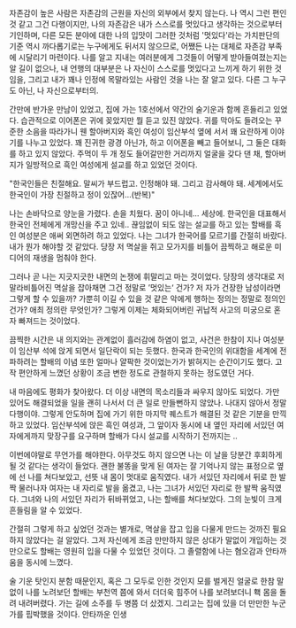 
자존감이 높은 사람은 자존감의 근원을 자신의 외부에서 찾지 않는다. 나 역시 그런 편인 것 같고 그건 다행이지만, 나의 자존감은 내가 스스로를 멋있다고 생각하는 것으로부터 기인하며, 다른 모든 분야에 대한 나의 입맛이 그러한 것처럼 '멋있다'라는 가치판단의 기준 역시 까다롭기로는 누구에게도 뒤서지 않으므로, 어쨌든 나는 대체로 자존감 부족에 시달리기 마련이다. 나를 알고 지내는 여러분에게 그것들이 어떻게 받아들여졌는지는 알 길이 없으나, 내 언행의 대부분은 나 자신이 스스로를 멋있다고 느끼게 하기 위한 것임을, 그리고 내가 꽤나 인정에 목말라있는 사람인 것을 나는 잘 알고 있다. 다른 그 누구도 아닌, 나 자신으로부터의.

간만에 반가운 만남이 있었고, 집에 가는 1호선에서 약간의 술기운과 함께 흔들리고 있었다. 습관적으로 이어폰은 귀에 꽂았지만 뭘 듣고 있진 않았다. 귀를 막아도 들려오는 꾸준한 소음을 따라가니 웬 할아버지와 흑인 여성이 임산부석 옆에 서서 꽤 요란하게 이야기를 나누고 있었다. 꽤 진귀한 광경 아닌가, 하고 이어폰을 빼고 들어보니, 그 둘은 대화를 하고 있지 않았다. 주먹이 두 개 정도 들어갈만한 거리까지 얼굴을 갖다 댄 채, 할아버지가 일방적으로 흑인 여성에게 설교를 하고 있었던 것이다.

"한국인들은 친절해요. 말씨가 부드럽고. 인정해야 돼. 그리고 감사해야 돼. 세계에서도 한국인이 가장 친절하고 정이 있잖어...(반복)"

나는 손바닥으로 양눈을 가렸다. 손을 치웠다. 꿈이 아니네… 세상에. 한국인을 대표해서 한국인 전체에게 개망신을 주고 있네.. 끊임없이 되도 않는 설교를 하고 있는 할배를 흑인 여성분은 애써 외면하려 하고 있었다. 나는 그녀가 한국어를 모르기를 간절히 바랐다. 내가 뭔가 해야할 것 같았다. 당장 저 멱살을 쥐고 모가지를 비틀어 끔찍하고 해로운 미디어의 재생을 멈춰야 한다. 

그러나 곧 나는 지긋지긋한 내면의 논쟁에 휘말리고 마는 것이었다. 당장의 생각대로 저 말라비틀어진 멱살을 잡아채면 그건 정말로 ’멋있는‘ 건가? 저 자가 건장한 남성이라면 그렇게 할 수 있을까? 가뿐히 이길 수 있을 것 같은 악에게 행하는 정의는 정말로 정의인 건가? 애최 정의란 무엇인가? 그렇게 이제는 체화되어버린 귀납적 사고의 미궁으로 혼자 빠져드는 것이었다.

끔찍한 시간은 내 의지와는 관계없이 흘러감에 하염이 없고, 사건은 한참이 지나 여성분이 임산부 석에 앉게 되면서 일단락이 되는 듯했다. 한국과 한국인의 위대함을 세계에 전파하려는 할배의 이념 또한 얼마나 얄팍한 것이었는가가 밝혀지는 순간이기도 했다. 고작 편안하게 느꼈던 상황이 조금 변한 정도로 관철하지 못하는 정도였던 거다.

내 마음에도 평화가 찾아왔다. 더 이상 내면의 목소리들과 싸우지 않아도 되었다. 가만 있어도 해결되었을 일을 괜히 나서서 더 큰 일로 만들뻔하지 않았나. 나대지 않아서 정말 다행이야. 그렇게 안도하며 집에 가기 위한 마지막 퀘스트가 해결된 것 같은 기분을 만끽하고 있었다. 임산부석에 앉은 흑인 여성과, 그 앞이자 동시에 내 옆인 자리에 서있던 여자에게까지 맞장구를 요구하며 할배가 다시 설교를 시작하기 전까지는 ..

이번에야말로 무언가를 해야한다. 아무것도 하지 않으면 나는 이 날을 당분간 후회하게 될 것 같다는 생각이 들었다. 괜한 불똥을 맞게 된 여자는 잘 기억나지 않는 표정으로 옆에 선 나를 쳐다보았고, 선뜻 내 몸이 멋대로 움직였다. 내가 서있던 자리에서 뒤로 한 발짝 물러나자 여자는 내 자리로 발을 옮겼고, 나는 그녀가 서있던 자리로 한 발짝 움직였다. 그녀와 나의 서있던 자리가 뒤바뀌었고, 나는 할배를 쳐다보았다. 그의 눈빛이 크게 흔들림을 알 수 있었다.

간절히 그렇게 하고 싶었던 것과는 별개로, 멱살을 잡고 입을 다물게 만드는 것까진 필요하지 않았다는 걸 알았다. 그저 자신에게 조금 만만하지 않은 상대가 말없이 개입하는 것만으로도 할배는 영원히 입을 다물 수 있었던 것이다. 그 졸렬함에 나는 혐오감과 안타까움을 동시에 느꼈다.

술 기운 탓인지 분함 때문인지, 혹은 그 모두로 인한 것인지 모를 벌게진 얼굴로 한참 말없이 나를 노려보던 할배는 부천역 쯤에 와서 더더욱 힘주어 나를 보려보더니 홱 몸을 돌려 내려버렸다. 가는 길에 소주를 두 병쯤 더 샀겠지. 그리고는 집에 있을 더 만만한 누군가를 핍박했을 것이다. 안타까운 인생